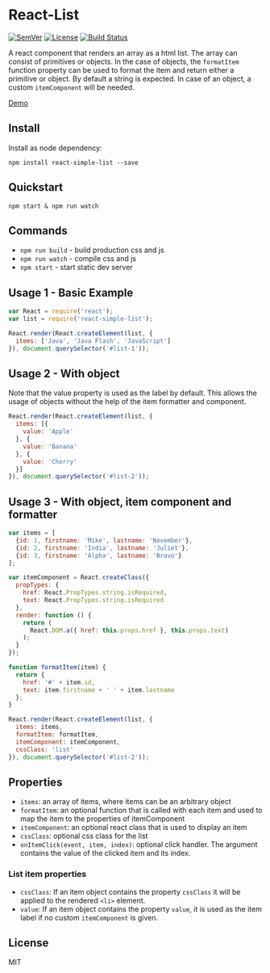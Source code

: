 # React-List

[![SemVer]](http://semver.org)
[![License]](https://github.com/tjunghans/react-list/blob/master/LICENCE)
[![Build Status](https://travis-ci.org/tjunghans/react-list.svg?branch=master)](https://travis-ci.org/tjunghans/react-list)

A react component that renders an array as a html list. The array can consist of
primitives or objects. In the case of objects, the `formatItem` function
property can be used to format the item and return either a primitive or
 object. By default a string is expected. In case of an object, a custom `itemComponent` will be needed.

[Demo](http://tangiblej.neocities.org/react-list-example-v2.html)

## Install

Install as node dependency:

```
npm install react-simple-list --save
```


## Quickstart

```
npm start & npm run watch
```


## Commands

- `npm run build` - build production css and js
- `npm run watch` - compile css and js
- `npm start` - start static dev server


## Usage 1 - Basic Example

```javascript
var React = require('react');
var list = require('react-simple-list');

React.render(React.createElement(list, {
  items: ['Java', 'Java Flash', 'JavaScript']
}), document.querySelector('#list-1'));

```


## Usage 2 - With object

Note that the value property is used as the label by default. This allows
the usage of objects without the help of the item formatter and component.

```javascript
React.render(React.createElement(list, {
  items: [{
    value: 'Apple'
  }, {
    value: 'Banana'
  }, {
    value: 'Cherry'
  }]
}), document.querySelector('#list-2'));
```


## Usage 3 - With object, item component and formatter

```javascript
var items = [
  {id: 1, firstname: 'Mike', lastname: 'November'},
  {id: 2, firstname: 'India', lastname: 'Juliet'},
  {id: 3, firstname: 'Alpha', lastname: 'Bravo'}
];

var itemComponent = React.createClass({
  propTypes: {
    href: React.PropTypes.string.isRequired,
    text: React.PropTypes.string.isRequired
  },
  render: function () {
    return (
      React.DOM.a({ href: this.props.href }, this.props.text)
    );
  }
});

function formatItem(item) {
  return {
    href: '#' + item.id,
    text: item.firstname + ' ' + item.lastname
  };
}

React.render(React.createElement(list, {
  items: items,
  formatItem: formatItem,
  itemComponent: itemComponent,
  cssClass: 'list'
}), document.querySelector('#list-2'));

```


## Properties

- `items`: an array of items, where items can be an arbitrary object
- `formatItem`: an optional function that is called with each item and used to map the item to the properties of itemComponent
- `itemComponent`: an optional react class that is used to display an item
- `cssClass`: optional css class for the list
- `onItemClick(event, item, index)`: optional click handler. The argument contains the value of the clicked item and its index.

### List item properties

- `cssClass`: If an item object contains the property `cssClass` it will be applied to the rendered `<li>` element.
- `value`: If an item object contains the property `value`, it is used as the item
  label if no custom `itemComponent` is given.


## License

MIT

[SemVer]: http://img.shields.io/:semver-%E2%9C%93-brightgreen.svg
[License]: https://img.shields.io/github/license/mashape/apistatus.svg


